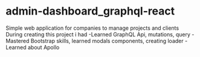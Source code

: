 # admin-dashboard_graphql-react
Simple web application for companies to manage projects and clients
During creating this project i had
-Learned GraphQL Api, mutations, query
-Mastered Bootstrap skills, learned modals components, creating loader
-Learned about Apollo
